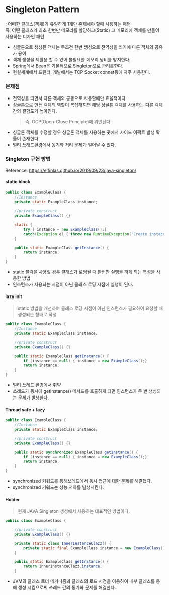 # Singleton Pattern
: 어떠한 클래스(객체)가 유일하게 1개만 존재해야 할때 사용하는 패턴  
즉, 어떤 클래스가 최초 한번만 메모리를 할당하고(Static) 그 메모리에 객체를 만들어 사용하는 디자인 패턴
- 싱글톤으로 생성된 객체는 무조건 한번 생성으로 전역성을 띄기에 다른 객체와 공유가 용이 
- 객체 생성을 제활용 할 수 있어 불필요한 메모리 낭비를 방지한다.
- Spring에서 Bean은 기본적으로 Singleton으로 관리를한다.
- 현실세계에서 프린터, 개발에서는 TCP Socket connet등에 자주 사용한다.

### 문제점
- 전역성을 띄면서 다른 객체와 공동으로 사용할때만 효율적이다
- 싱글톤으로 만든 객체의 역할이 복잡해지면 해당 싱글톤 객체를 사용하는 다른 객체간의 결함도가 높아진다.
    > 즉, OCP(Open-Close Principle)에 위반된다.
- 싱글톤 객체를 수정할 경우 싱글톤 객체를 사용하는 곳에서 사이드 이팩트 발생 확률이 존재한다.
- 멀티 쓰래드환경에서 동기화 처리 문제가 일어날 수 있다.

### Singleton 구현 방법
Reference: https://elfinlas.github.io/2019/09/23/java-singleton/  

#### static block
```java
public class ExampleClass {
    //Instance
    private static ExampleClass instance;

    //private construct
    private ExampleClass() {}

    static {
        try { instance = new ExampleClass();}
        catch(Exception e) { throw new RuntimeException("Create instace fail. error msg = " + e.getMessage() ); }
    }

    public static ExampleClass getInstance() {
        return instance;
    }
}
```
- static 블럭을 사용힐 경우 클래스가 로딩될 때 한번만 실행을 하게 되는 특성을 사용한 방법
- 인스턴스가 사용되는 시점이 아닌 클래스 로딩 시점에 실행이 된다.

#### lazy init
>static 방법을 개선하여 클래스 로딩 시점이 아닌 인스턴스가 필요하여 요청할 때 생성되는 형태로 작성 
```java
public class ExampleClass {
    //Instance
    private static ExampleClass instance;

    //private construct
    private ExampleClass() {}

    public static ExampleClass getInstance() {
        if (instance == null) { instance = new ExampleClass();}
        return instance;
    }
}
```
- 멀티 쓰레드 환경에서 취약
- 쓰레드가 동시에 getInstance() 메서드를 호출하게 되면 인스턴스가 두 번 생성되는 문제가 발생한다.

#### Thread safe + lazy
```java
public class ExampleClass {
    //Instance
    private static ExampleClass instance;

    //private construct
    private ExampleClass() {}

    public static synchronized ExampleClass getInstance() {
        if (instance == null) { instance = new ExampleClass();}
        return instance;
    }
}
```
- synchronized 키워드를 통해쓰레드에서 동시 접근에 대한 문제를 해결했다.
- synchronized 키워드는 성능 저하를 발생시킨다.

#### Holder
> 현제 JAVA Singleton 생성에서 사용하는 대표적인 방법이다.
```java
public class ExampleClass {

    //private construct
    private ExampleClass() {}

    private static class InnerInstanceClazz() {
        private static final ExampleClass instance = new ExampleClass();
    }

    public static ExampleClass getInstance() {
        return InnerInstanceClazz.instance;
    }
```
- JVM의 클래스 로더 메커니즘과 클래스의 로드 시점을 이용하여 내부 클래스를 통해 생성 시킴으로써 쓰레드 간의 동기화 문제를 해결한다.

